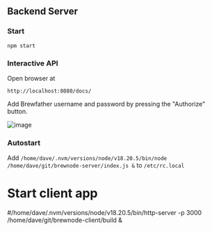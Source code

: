 ## Backend Server


### Start
```
npm start
```

### Interactive API
Open browser at 
```
http://localhost:8080/docs/
```
Add Brewfather username and password by pressing the "Authorize" button. 

![image](https://github.com/user-attachments/assets/d7a7b5a4-5cde-4bf0-ab53-5584fdd3114e)

### Autostart

Add
`/home/dave/.nvm/versions/node/v18.20.5/bin/node /home/dave/git/brewnode-server/index.js &`
to
`/etc/rc.local`

# Start client app
#/home/dave/.nvm/versions/node/v18.20.5/bin/http-server -p 3000 /home/dave/git/brewnode-client/build &
